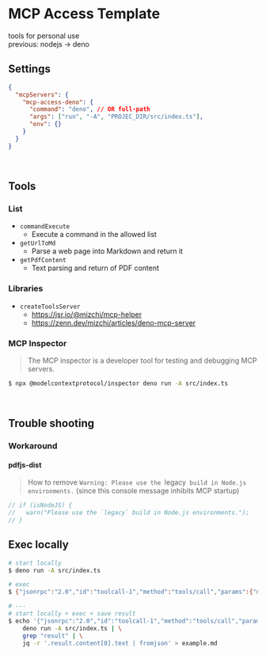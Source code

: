 # MCP Access Template

tools for personal use  
previous: nodejs -> deno

## Settings

```json
{
  "mcpServers": {
    "mcp-access-deno": {
      "command": "deno", // OR full-path
      "args": ["run", "-A", "PROJEC_DIR/src/index.ts"],
      "env": {}
    }
  }
}
```

<br />

## Tools

### List

- `commandExecute`
  - Execute a command in the allowed list
- `getUrlToMd`
  - Parse a web page into Markdown and return it
- `getPdfContent`
  - Text parsing and return of PDF content

### Libraries

- `createToolsServer`
  - https://jsr.io/@mizchi/mcp-helper
  - https://zenn.dev/mizchi/articles/deno-mcp-server

### MCP Inspector

> The MCP inspector is a developer tool for testing and debugging MCP servers.

```bash
$ npx @modelcontextprotocol/inspector deno run -A src/index.ts
```

<br />

## Trouble shooting

### Workaround

#### pdfjs-dist
> How to remove `Warning: Please use the `legacy` build in Node.js environments.` (since this console message inhibits MCP startup)

```js:node_modules/pdfjs-dist/build/pdf.mjs
// if (isNodeJS) {
//   warn("Please use the `legacy` build in Node.js environments.");
// }
```

## Exec locally

```bash
# start locally
$ deno run -A src/index.ts

# exec
$ {"jsonrpc":"2.0","id":"toolcall-1","method":"tools/call","params":{"name":"getUrlToMd","arguments":{"url":"https://code.visualstudio.com/docs/editing/intellisense"}}}

# ---
# start locally + exec + save result
$ echo '{"jsonrpc":"2.0","id":"toolcall-1","method":"tools/call","params":{"name":"getUrlToMd","arguments":{"url":"https://code.visualstudio.com/docs/editing/intellisense"}}}' | \
    deno run -A src/index.ts | \
    grep "result" | \
    jq -r '.result.content[0].text | fromjson' > example.md
```
